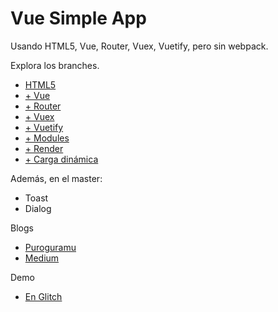 # Vue Simple App

Usando HTML5, Vue, Router, Vuex, Vuetify, pero sin webpack.

Explora los branches.

- [HTML5](https://github.com/akobashikawa/vue-simple-app/tree/html5)
- [+ Vue](https://github.com/akobashikawa/vue-simple-app/tree/html5+vue)
- [+ Router](https://github.com/akobashikawa/vue-simple-app/tree/html5+vue+router)
- [+ Vuex](https://github.com/akobashikawa/vue-simple-app/tree/html5+vue+router+vuex)
- [+ Vuetify](https://github.com/akobashikawa/vue-simple-app/tree/html5+vue+router+vuex+vuetify)
- [+ Modules](https://github.com/akobashikawa/vue-simple-app/tree/html5+vue+router+vuex+vuetify+module)
- [+ Render](https://github.com/akobashikawa/vue-simple-app/tree/modules-render)
- [+ Carga dinámica](https://github.com/akobashikawa/vue-simple-app/tree/modules-dynload)

Además, en el master:

- Toast
- Dialog

Blogs

- [Puroguramu](https://akcdev.blogspot.com/2019/09/vue-simpleapp.html)
- [Medium](https://medium.com/@rulokoba/vue-simple-app-243e3bdea3c3)

Demo

- [En Glitch](https://vue-simple-app.glitch.me/)